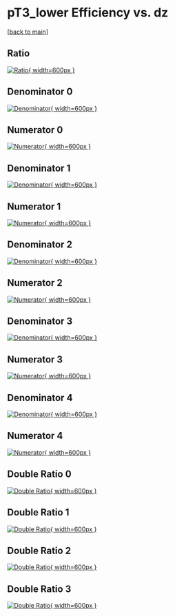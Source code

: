 # pT3_lower Efficiency vs. dz

[[back to main](./)]



## Ratio

[![Ratio](../mtv/var/pT3_lower_loweta_0_0_eff_dz.png){ width=600px }](../mtv/var/pT3_lower_loweta_0_0_eff_dz.pdf)

## Denominator 0

[![Denominator](../mtv/den/pT3_lower_loweta_0_0_eff_dz_den0.png){ width=600px }](../mtv/den/pT3_lower_loweta_0_0_eff_dz_den0.pdf)

## Numerator 0

[![Numerator](../mtv/num/pT3_lower_loweta_0_0_eff_dz_num0.png){ width=600px }](../mtv/num/pT3_lower_loweta_0_0_eff_dz_num0.pdf)

## Denominator 1

[![Denominator](../mtv/den/pT3_lower_loweta_0_0_eff_dz_den1.png){ width=600px }](../mtv/den/pT3_lower_loweta_0_0_eff_dz_den1.pdf)

## Numerator 1

[![Numerator](../mtv/num/pT3_lower_loweta_0_0_eff_dz_num1.png){ width=600px }](../mtv/num/pT3_lower_loweta_0_0_eff_dz_num1.pdf)

## Denominator 2

[![Denominator](../mtv/den/pT3_lower_loweta_0_0_eff_dz_den2.png){ width=600px }](../mtv/den/pT3_lower_loweta_0_0_eff_dz_den2.pdf)

## Numerator 2

[![Numerator](../mtv/num/pT3_lower_loweta_0_0_eff_dz_num2.png){ width=600px }](../mtv/num/pT3_lower_loweta_0_0_eff_dz_num2.pdf)

## Denominator 3

[![Denominator](../mtv/den/pT3_lower_loweta_0_0_eff_dz_den3.png){ width=600px }](../mtv/den/pT3_lower_loweta_0_0_eff_dz_den3.pdf)

## Numerator 3

[![Numerator](../mtv/num/pT3_lower_loweta_0_0_eff_dz_num3.png){ width=600px }](../mtv/num/pT3_lower_loweta_0_0_eff_dz_num3.pdf)

## Denominator 4

[![Denominator](../mtv/den/pT3_lower_loweta_0_0_eff_dz_den4.png){ width=600px }](../mtv/den/pT3_lower_loweta_0_0_eff_dz_den4.pdf)

## Numerator 4

[![Numerator](../mtv/num/pT3_lower_loweta_0_0_eff_dz_num4.png){ width=600px }](../mtv/num/pT3_lower_loweta_0_0_eff_dz_num4.pdf)

## Double Ratio 0

[![Double Ratio](../mtv/ratio/pT3_lower_loweta_0_0_eff_dz_ratio0.png){ width=600px }](../mtv/ratio/pT3_lower_loweta_0_0_eff_dz_ratio0.pdf)

## Double Ratio 1

[![Double Ratio](../mtv/ratio/pT3_lower_loweta_0_0_eff_dz_ratio1.png){ width=600px }](../mtv/ratio/pT3_lower_loweta_0_0_eff_dz_ratio1.pdf)

## Double Ratio 2

[![Double Ratio](../mtv/ratio/pT3_lower_loweta_0_0_eff_dz_ratio2.png){ width=600px }](../mtv/ratio/pT3_lower_loweta_0_0_eff_dz_ratio2.pdf)

## Double Ratio 3

[![Double Ratio](../mtv/ratio/pT3_lower_loweta_0_0_eff_dz_ratio3.png){ width=600px }](../mtv/ratio/pT3_lower_loweta_0_0_eff_dz_ratio3.pdf)

